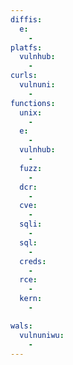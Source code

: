 ```yaml
---
diffis:
  e:
    -
platfs:
  vulnhub:
    -
curls:
  vulnuni:
    -
functions:
  unix:
    -
  e:
    -
  vulnhub:
    -
  fuzz:
    -
  dcr:
    -
  cve:
    -
  sqli:
    -
  sql:
    -
  creds:
    -
  rce:
    -
  kern:
    -

wals:
  vulnuniwu:
    -
---
```

